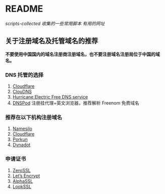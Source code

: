 # README
*scripts-collected*
*收集的一些常用脚本 有用的网址*

## 关于注册域名及托管域名的推荐

**不要使用中国国内的域名注册商注册域名，也不要注册域名注册局位于中国的域名。**


### DNS 托管的选择
1. [Cloudflare](https://www.cloudflare.com/)
2. [ClouDNS](https://www.cloudns.net/)
3. [Hurricane Electric Free DNS service](https://dns.he.net/)
4. [DNSPod](https://www.dnspod.com/) 注册挂代理+英文浏览器，推荐解析 Freenom 免费域名


### 推荐在以下机构注册域名
1. [Namesilo](https://www.namesilo.com/)
2. [Cloudflare](https://www.cloudflare.com/)
3. [Porkun](https://porkbun.com/)
4. [Dynadot](https://www.dynadot.com/)


### 申请证书
1. [ZeroSSL](https://zerossl.com/)
2. [Let’s Encrypt](https://letsencrypt.org)
3. [AlphaSSL](https://www.alphassl.com/)
4. [LookSSL](https://www.lookssl.com/)
